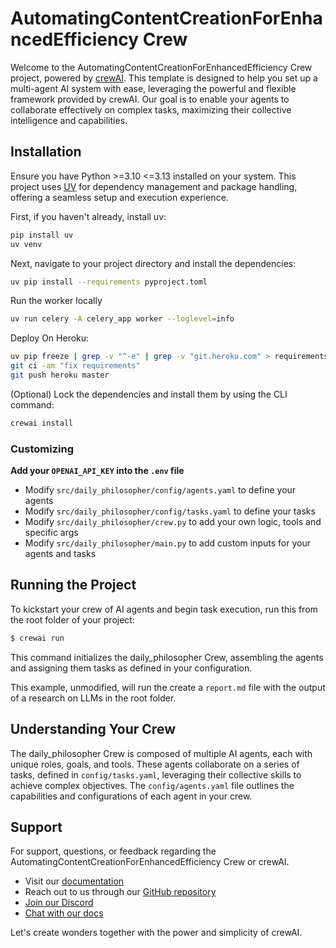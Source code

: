 # AutomatingContentCreationForEnhancedEfficiency Crew

Welcome to the AutomatingContentCreationForEnhancedEfficiency Crew project, powered by [crewAI](https://crewai.com). This template is designed to help you set up a multi-agent AI system with ease, leveraging the powerful and flexible framework provided by crewAI. Our goal is to enable your agents to collaborate effectively on complex tasks, maximizing their collective intelligence and capabilities.

## Installation

Ensure you have Python >=3.10 <=3.13 installed on your system. This project uses [UV](https://docs.astral.sh/uv/) for dependency management and package handling, offering a seamless setup and execution experience.

First, if you haven't already, install uv:

```bash
pip install uv
uv venv
```

Next, navigate to your project directory and install the dependencies:

```bash
uv pip install --requirements pyproject.toml
```

Run the worker locally

```bash
uv run celery -A celery_app worker --loglevel=info
```


Deploy On Heroku:
```bash
uv pip freeze | grep -v "^-e" | grep -v "git.heroku.com" > requirements.txt
git ci -am "fix requirements"
git push heroku master
```

(Optional) Lock the dependencies and install them by using the CLI command:
```bash
crewai install
```
### Customizing

**Add your `OPENAI_API_KEY` into the `.env` file**

- Modify `src/daily_philosopher/config/agents.yaml` to define your agents
- Modify `src/daily_philosopher/config/tasks.yaml` to define your tasks
- Modify `src/daily_philosopher/crew.py` to add your own logic, tools and specific args
- Modify `src/daily_philosopher/main.py` to add custom inputs for your agents and tasks

## Running the Project

To kickstart your crew of AI agents and begin task execution, run this from the root folder of your project:

```bash
$ crewai run
```

This command initializes the daily_philosopher Crew, assembling the agents and assigning them tasks as defined in your configuration.

This example, unmodified, will run the create a `report.md` file with the output of a research on LLMs in the root folder.

## Understanding Your Crew

The daily_philosopher Crew is composed of multiple AI agents, each with unique roles, goals, and tools. These agents collaborate on a series of tasks, defined in `config/tasks.yaml`, leveraging their collective skills to achieve complex objectives. The `config/agents.yaml` file outlines the capabilities and configurations of each agent in your crew.

## Support

For support, questions, or feedback regarding the AutomatingContentCreationForEnhancedEfficiency Crew or crewAI.
- Visit our [documentation](https://docs.crewai.com)
- Reach out to us through our [GitHub repository](https://github.com/joaomdmoura/crewai)
- [Join our Discord](https://discord.com/invite/X4JWnZnxPb)
- [Chat with our docs](https://chatg.pt/DWjSBZn)

Let's create wonders together with the power and simplicity of crewAI.
